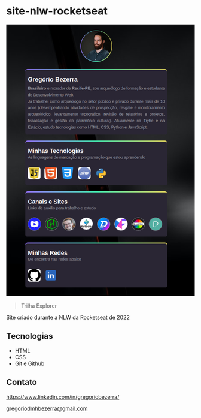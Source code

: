 # site-nlw-rocketseat

![preview](./github/preview-html.png)

> Trilha Explorer 

 Site criado durante a NLW da Rocketseat de 2022

## Tecnologias

- HTML
- CSS
- Git e Github

## Contato
https://www.linkedin.com/in/gregoriobezerra/

gregoriodmhbezerra@gmail.com

